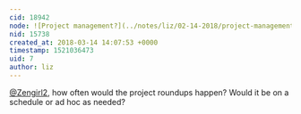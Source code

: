 ```yaml
---
cid: 18942
node: ![Project management?](../notes/liz/02-14-2018/project-management)
nid: 15738
created_at: 2018-03-14 14:07:53 +0000
timestamp: 1521036473
uid: 7
author: liz
---
```


[@Zengirl2](/profile/Zengirl2), how often would the project roundups happen? Would it be on a schedule or ad hoc as needed?